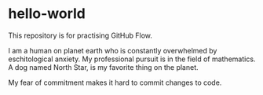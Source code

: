# hello-world
This repository is for practising GitHub Flow.

I am a human on planet earth who is constantly overwhelmed by eschitological anxiety.
My professional pursuit is in the field of mathematics.
A dog named North Star, is my favorite thing on the planet.

My fear of commitment makes it hard to commit changes to code.
